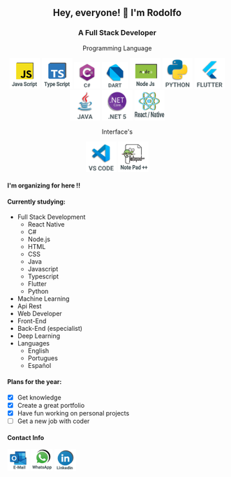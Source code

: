 <h2 align="center">Hey, everyone! 👋 I'm Rodolfo</h2>

<h3 align="center">A Full Stack Developer </h3>

<p align="center">Programming Language</p>
<p align="center">


<img src="Icons/javaScript.png" alt="javascript" width="70" height="70"/>

<img src="Icons/typeScript.png" alt="typescript" width="70" height="70"/>

<img src="Icons/c.png" alt="c#" width="60" height="60"/>

<img src="Icons/dart.png" alt="dart" width="60" height="60"/>

<img src="Icons/node.png" alt="nodejs" width="70" height="70"/>

<img src="Icons/python.png" alt="python" width="70" height="70"/>

<img src="Icons/flutter.png" alt="Flutter" width="70" height="70"/>

<img src="Icons/java.png" alt="java" width="70" height="70"/>

<img src="Icons/net.png" alt=".net 5" width="70" height="70"/>

<img src="Icons/react.png" alt="react" width="70" height="70"/>
</p>
<p align="center">Interface's</p>
<p align="center"><img src="Icons/vscode.png" alt="VsCode" width="70" height="70"/>

<img src="Icons/notepad++.png" alt="Notepad ++" width="70" height="70"/>

</p>

#### I'm organizing for here !!

#### Currently studying:

- Full Stack Development
  - React Native
  - C#
  - Node.js
  - HTML
  - CSS
  - Java
  - Javascript
  - Typescript
  - Flutter
  - Python
- Machine Learning
- Api Rest
- Web Developer
- Front-End
- Back-End (especialist)
- Deep Learning
- Languages
  - English
  - Portugues
  - Español

#### Plans for the year:

- [x] Get knowledge
- [x] Create a great portfolio
- [x] Have fun working on personal projects
- [ ] Get a new job with coder

#### Contact Info

<a href="mailto:rodolfofranco14@hotmail.com">
<img src="Icons/email.png" alt="Hotmail Link" width="50" height="50"></a>
<a href="https://api.whatsapp.com/send?phone=5562985835588">
<img src="Icons/whatsApp.png" alt="Whassap Link" width="50" height="50"></a>
<a href="https://www.linkedin.com/in/rodolfo-franco-26225549/">
<img src="Icons/linkedin.png" alt="Linkedin Link" width="50" height="50"></a>

